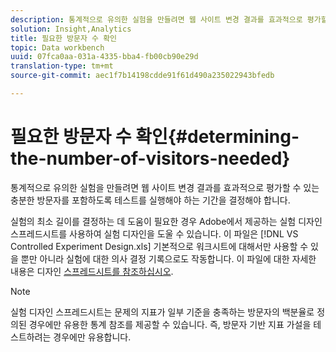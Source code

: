 ```yaml
---
description: 통계적으로 유의한 실험을 만들려면 웹 사이트 변경 결과를 효과적으로 평가할 수 있는 충분한 방문자를 포함하도록 테스트를 실행해야 하는 기간을 결정해야 합니다.
solution: Insight,Analytics
title: 필요한 방문자 수 확인
topic: Data workbench
uuid: 07fca0aa-031a-4335-bba4-fb00cb90e29d
translation-type: tm+mt
source-git-commit: aec1f7b14198cdde91f61d490a235022943bfedb

---
```



# 필요한 방문자 수 확인{#determining-the-number-of-visitors-needed}

통계적으로 유의한 실험을 만들려면 웹 사이트 변경 결과를 효과적으로 평가할 수 있는 충분한 방문자를 포함하도록 테스트를 실행해야 하는 기간을 결정해야 합니다.

실험의 최소 길이를 결정하는 데 도움이 필요한 경우 Adobe에서 제공하는 실험 디자인 스프레드시트를 사용하여 실험 디자인을 도울 수 있습니다. 이 파일은 [!DNL VS Controlled Experiment Design.xls] 기본적으로 워크시트에 대해서만 사용할 수 있을 뿐만 아니라 실험에 대한 의사 결정 기록으로도 작동합니다. 이 파일에 대한 자세한 내용은 디자인 [스프레드시트를 참조하십시오](../../../home/c-undst-ctrld-exp/t-exp-dsn-spst.md#task-d7f674980fe9415d80371d6020bcf164).

>[!NOTE]
>
>실험 디자인 스프레드시트는 문제의 지표가 일부 기준을 충족하는 방문자의 백분율로 정의된 경우에만 유용한 통계 참조를 제공할 수 있습니다. 즉, 방문자 기반 지표 가설을 테스트하려는 경우에만 유용합니다.

